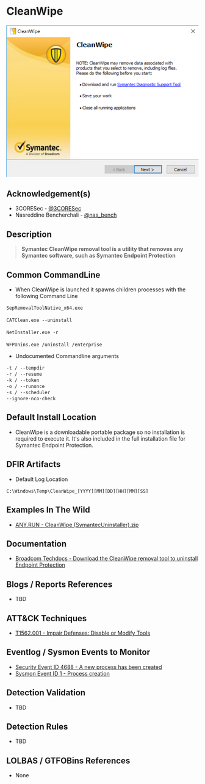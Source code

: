 # CleanWipe

<p align="center"><img src="/Images/Screenshots/CleanWipe.png"></p>

## Acknowledgement(s)

- 3CORESec - [@3CORESec](https://twitter.com/3CORESec)
- Nasreddine Bencherchali - [@nas_bench](https://twitter.com/nas_bench)

## Description

> **Symantec CleanWipe removal tool is a utility that removes any Symantec software, such as Symantec Endpoint Protection**

## Common CommandLine

- When CleanWipe is launched it spawns children processes with the following Command Line

```batch
SepRemovalToolNative_x64.exe

CATClean.exe --uninstall

NetInstaller.exe -r

WFPUnins.exe /uninstall /enterprise
```

- Undocumented Commandline arguments

```batch
-t / --tempdir
-r / --resume
-k / --token
-o / --runonce
-s / --scheduler
--ignore-nco-check
```

## Default Install Location

- CleanWipe is a downloadable portable package so no installation is required to execute it. It's also included in the full installation file for Symantec Endpoint Protection.

## DFIR Artifacts

- Default Log Location

```batch
C:\Windows\Temp\CleanWipe_[YYYY][MM][DD][HH][MM][SS]
```

## Examples In The Wild

- [ANY.RUN - CleanWipe (SymantecUninstaller).zip](https://app.any.run/tasks/d38d569b-dc68-4b0b-b6d2-b7b8244778a1/)

## Documentation

- [Broadcom Techdocs - Download the CleanWipe removal tool to uninstall Endpoint Protection](https://knowledge.broadcom.com/external/article/178870)

## Blogs / Reports References

- TBD

## ATT&CK Techniques

- [T1562.001 - Impair Defenses: Disable or Modify Tools](https://attack.mitre.org/techniques/T1562/001/)

## Eventlog / Sysmon Events to Monitor

- [Security Event ID 4688 - A new process has been created](https://www.ultimatewindowssecurity.com/securitylog/encyclopedia/event.aspx?eventID=4688)
- [Sysmon Event ID 1 - Process creation](https://www.ultimatewindowssecurity.com/securitylog/encyclopedia/event.aspx?eventid=90001)

## Detection Validation

- TBD

## Detection Rules

- TBD

## LOLBAS / GTFOBins References

- None
